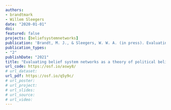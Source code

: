 ```yaml
---
authors:
- brandtmark
- Willem Sleegers
date: "2020-01-01"
doi:
featured: false
projects: [beliefsystemnetworks]
publication: 'Brandt, M. J., & Sleegers, W. W. A. (in press). Evaluating belief system networks as a theory of political belief system dynamics. *Personality and Social Psychology Review*.'
publication_types:
- "2"
publishDate: "2021"
title: "Evaluating belief system networks as a theory of political belief system dynamics"
url_code: https://osf.io/aswy8/
# url_dataset:
url_pdf: https://osf.io/q5y9c/
# url_poster:
# url_project:
# url_slides:
# url_source:
# url_video:
---
```

